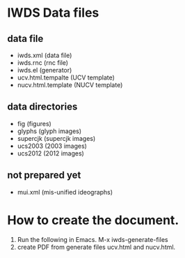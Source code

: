 # IWDS Data files

## data file

* iwds.xml (data file)
* iwds.rnc (rnc file)
* iwds.el (generator)
* ucv.html.tempalte (UCV template)
* nucv.html.template (NUCV template)

## data directories

* fig (figures)
* glyphs (glyph images)
* supercjk (supercjk images)
* ucs2003 (2003 images)
* ucs2012 (2012 images)

## not prepared yet

* mui.xml (mis-unified ideographs)

# How to create the document.

1. Run the following in Emacs.
    M-x iwds-generate-files
2. create PDF from generate files ucv.html and nucv.html.
